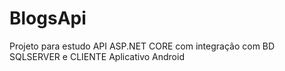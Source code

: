 # BlogsApi
Projeto para estudo API ASP.NET CORE com integração com BD SQLSERVER e CLIENTE Aplicativo Android
